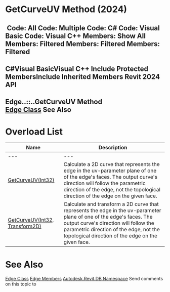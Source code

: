 # GetCurveUV Method (2024)

﻿
 Code: All Code: Multiple Code: C# Code: Visual Basic Code: Visual C++  Members: Show All Members: Filtered Members: Filtered Members: Filtered   
---  
C#Visual BasicVisual C++
Include Protected MembersInclude Inherited Members
Revit 2024 API  
---  
Edge..::..GetCurveUV Method   
[Edge Class](7155ef49-fcd9-c80a-6232-70189a617bcc.md "Edge Class") See Also  
---  
# Overload List
| Name | Description |
| --- | --- |
| --- | --- | --- |
| [GetCurveUV(Int32)](e06c6807-14e7-3b6f-976f-8b78eab42081.md "GetCurveUV Method \(Int32\)") | Calculate a 2D curve that represents the edge in the uv-parameter plane of one of the edge's faces. The output curve's direction will follow the parametric direction of the edge, not the topological direction of the edge on the given face. |
| [GetCurveUV(Int32, Transform2D)](ce3b5773-846f-9ad4-6316-ebbfeadde0bb.md "GetCurveUV Method \(Int32, Transform2D\)") | Calculate and transform a 2D curve that represents the edge in the uv-parameter plane of one of the edge's faces. The output curve's direction will follow the parametric direction of the edge, not the topological direction of the edge on the given face. |

# See Also
[Edge Class](7155ef49-fcd9-c80a-6232-70189a617bcc.md "Edge Class")
[Edge Members](91d78987-d392-ba36-5715-b4410eccb9a4.md "Edge Members")
[Autodesk.Revit.DB Namespace](87546ba7-461b-c646-cbb1-2cb8f5bff8b2.md "Autodesk.Revit.DB Namespace")
Send comments on this topic to 